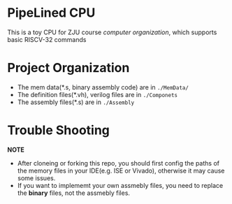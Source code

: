 # PipeLined CPU
This is a toy CPU for ZJU course *computer organization*, which supports basic RISCV-32 commands

# Project Organization
- The mem data(\*.s, binary assembly code) are in ```./MemData/```
- The definition files(\*.vh), verilog files are in ```./Componets```
- The assembly files(\*.s) are in ```./Assembly```

# Trouble Shooting
**NOTE** 
- After cloneing or forking this repo, you should first config the paths of the memory files in your IDE(e.g. ISE or Vivado), otherwise it may cause some issues.
- If you want to implememt your own assmebly files, you need to replace the **binary** files, not the assmebly files. 
